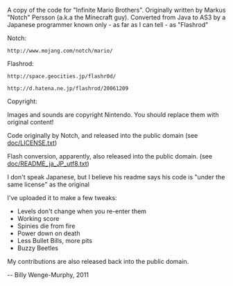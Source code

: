 A copy of the code for "Infinite Mario Brothers".
Originally written by Markus "Notch" Persson (a.k.a the Minecraft guy).
Converted from Java to AS3 by a Japanese programmer known only - as far as I can tell - as "Flashrod"

Notch:

	http://www.mojang.com/notch/mario/
	
Flashrod:

	http://space.geocities.jp/flashr0d/
	
	http://d.hatena.ne.jp/flashrod/20061209



Copyright:

Images and sounds are copyright Nintendo. You should replace them with original content!

Code originally by Notch, and released into the public domain (see [doc/LICENSE.txt](doc/LICENSE.txt))

Flash conversion, apparently, also released into the public domain. (see [doc/README_ja_JP_utf8.txt](doc/README_ja_JP_utf8.txt]))

I don't speak Japanese, but I believe his readme says his code is "under the same license" as the original


I've uploaded it to make a few tweaks:

- Levels don't change when you re-enter them
- Working score
- Spinies die from fire
- Power down on death
- Less Bullet Bills, more pits
- Buzzy Beetles


My contributions are also released back into the public domain.

-- Billy Wenge-Murphy, 2011


